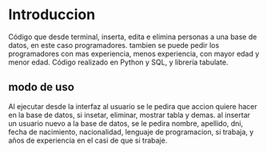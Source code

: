# Introduccion
Código que desde terminal, inserta, edita e elimina personas a una base de datos, en este caso programadores.
tambien se puede pedir los programadores con mas experiencia, menos experiencia, con mayor edad y menor edad.
Código realizado en Python y SQL, y librería tabulate.

## modo de uso
Al ejecutar desde la interfaz al usuario se le pedira que accion quiere hacer en la base de datos, si insetar, eliminar, mostrar tabla y demas.
al insertar un usuario nuevo a la base de datos, se le pedira nombre, apellido, dni, fecha de nacimiento, nacionalidad, 
lenguaje de programacion, si trabaja, y años de experiencia en el casi de que si trabaje.
